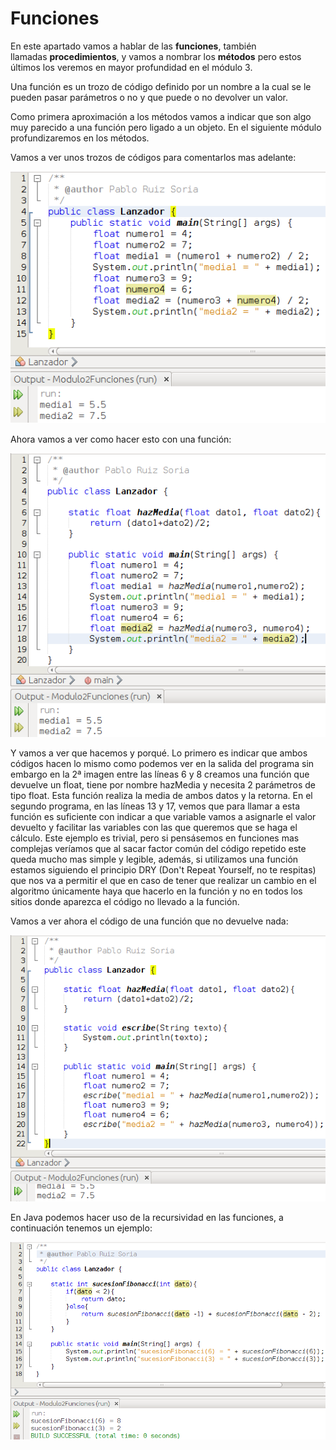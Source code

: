 # Funciones

En este apartado vamos a hablar de las **funciones**, también llamadas **procedimientos**, y vamos a nombrar los **métodos** pero estos últimos los veremos en mayor profundidad en el módulo 3.

Una función es un trozo de código definido por un nombre a la cual se le pueden pasar parámetros o no y que puede o no devolver un valor.

Como primera aproximación a los métodos vamos a indicar que son algo muy parecido a una función pero ligado a un objeto. En el siguiente módulo profundizaremos en los métodos.

Vamos a ver unos trozos de códigos para comentarlos mas adelante:


![Código con ejemplo de cálculo de medias](img/Modulo2FuncionesPasoPrevio.png "Código con ejemplo de cálculo de medias")


Ahora vamos a ver como hacer esto con una función:


![Código con ejemplo de cálculo de medias con funciones](img/Modulo2Funciones.png "Código con ejemplo de cálculo de medias con funciones")


Y vamos a ver que hacemos y porqué. Lo primero es indicar que ambos códigos hacen lo mismo como podemos ver en la salida del programa sin embargo en la 2ª imagen entre las líneas 6 y 8 creamos una función que devuelve un float, tiene por nombre hazMedia y necesita 2 parámetros de tipo float. Esta función realiza la media de ambos datos y la retorna. En el segundo programa, en las líneas 13 y 17, vemos que para llamar a esta función es suficiente con indicar a que variable vamos a asignarle el valor devuelto y facilitar las variables con las que queremos que se haga el cálculo. Este ejemplo es trivial, pero si pensásemos en funciones mas complejas veríamos que al sacar factor común del código repetido este queda mucho mas simple y legible, además, si utilizamos una función estamos siguiendo el principio DRY (Don't Repeat Yourself, no te respitas) que nos va a permitir el que en caso de tener que realizar un cambio en el algoritmo únicamente haya que hacerlo en la función y no en todos los sitios donde aparezca el código no llevado a la función.

Vamos a ver ahora el código de una función que no devuelve nada:


![Codigo con ejemplo de uso de funciones y procedimientos](img/Modulo2FuncionesProcedimientos.png "Codigo con ejemplo de uso de funciones y procedimientos")


En Java podemos hacer uso de la recursividad en las funciones, a continuación tenemos un ejemplo:


![Ejemplo de código con función recursiva](img/Modulo2FuncionesRecursivas.png "Ejemplo de código con función recursiva")


